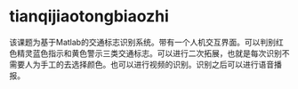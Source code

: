 # tianqijiaotongbiaozhi
该课题为基于Matlab的交通标志识别系统。带有一个人机交互界面。可以判别红色精灵蓝色指示和黄色警示三类交通标志。可以进行二次拓展，也就是每次识别不需要人为手工的去选择颜色。也可以进行视频的识别。识别之后可以进行语音播报。
